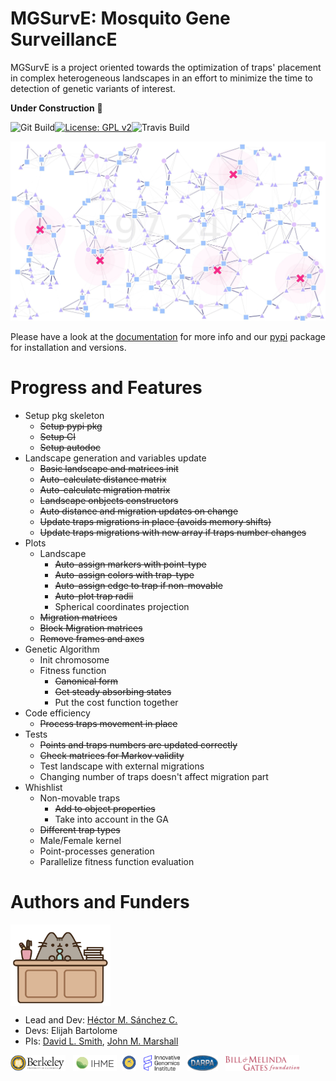 # MGSurvE: Mosquito Gene SurveillancE


MGSurvE is a project oriented towards the optimization of traps' placement in complex heterogeneous landscapes in an effort to minimize the time to detection of genetic variants of interest.

**Under Construction** :construction:


![Git Build](https://github.com/Chipdelmal/MGSurvE/actions/workflows/main.yml/badge.svg)[![License: GPL v2](https://img.shields.io/badge/License-GPL_v2-blue.svg)](https://www.gnu.org/licenses/old-licenses/gpl-2.0.en.html)![Travis Build](https://app.travis-ci.com/Chipdelmal/MGSurvE.svg?branch=main)

![landscape](https://github.com/Chipdelmal/MGSurvE/raw/main/img/demo.jpg)


Please have a look at the [documentation](https://chipdelmal.github.io/MGSurvE/) for more info and our [pypi](https://pypi.org/project/MGSurvE/) package for installation and versions.

# Progress and Features

* Setup pkg skeleton
  * ~~Setup pypi pkg~~
  * ~~Setup CI~~
  * ~~Setup autodoc~~
* Landscape generation and variables update
  * ~~Basic landscape and matrices init~~
  * ~~Auto-calculate distance matrix~~
  * ~~Auto-calculate migration matrix~~
  * ~~Landscape onbjects constructors~~
  * ~~Auto distance and migration updates on change~~
  * ~~Update traps migrations in place (avoids memory shifts)~~
  * ~~Update traps migrations with new array if traps number changes~~
* Plots
  * Landscape
    * ~~Auto-assign markers with point-type~~
    * ~~Auto-assign colors with trap-type~~
    * ~~Auto-assign edge to trap if non-movable~~
    * ~~Auto-plot trap radii~~
    * Spherical coordinates projection
  * ~~Migration matrices~~
  * ~~Block Migration matrices~~
  * ~~Remove frames and axes~~
* Genetic Algorithm
  * Init chromosome
  * Fitness function
    * ~~Canonical form~~
    * ~~Get steady absorbing states~~
    * Put the cost function together
* Code efficiency
  * ~~Process traps movement in place~~
* Tests
  * ~~Points and traps numbers are updated correctly~~
  * ~~Check matrices for Markov validity~~
  * Test landscape with external migrations
  * Changing number of traps doesn't affect migration part
* Whishlist
  * Non-movable traps
    * ~~Add to object properties~~
    * Take into account in the GA
  * ~~Different trap types~~
  * Male/Female kernel
  * Point-processes generation
  * Parallelize fitness function evaluation


# Authors and Funders

<img src="https://raw.githubusercontent.com/Chipdelmal/pyMSync/master/media/pusheen.jpg" height="130px" align="middle"><br>

* Lead and Dev: [Héctor M. Sánchez C.](https://chipdelmal.github.io/blog/)
* Devs: Elijah Bartolome
* PIs: [David L. Smith](http://www.healthdata.org/about/david-smith), [John M. Marshall](https://publichealth.berkeley.edu/people/john-marshall/)

<img src="https://github.com/Chipdelmal/MGSurvE/raw/main/img/berkeley.jpg" height="25px"> &nbsp; <img src="https://github.com/Chipdelmal/MGSurvE/raw/main/img/IHME.jpg" height="25px"> &nbsp;<img src="https://github.com/Chipdelmal/MGSurvE/raw/main/img/UCIMI.png" height="25px"> &nbsp;  <img src="https://github.com/Chipdelmal/MGSurvE/raw/main/img/IGI.png" height="25px"> &nbsp; <img src="https://github.com/Chipdelmal/MGSurvE/raw/main/img/DARPA.jpg" height="25px"> &nbsp; <img src="https://github.com/Chipdelmal/MGSurvE/raw/main/img/gates.jpg" height="25px">

